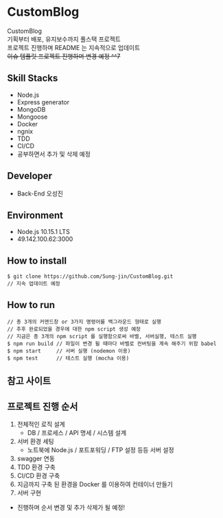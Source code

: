 # CustomBlog

CustomBlog<br>
기획부터 배포, 유지보수까지 풀스택 프로젝트<br>
프로젝트 진행하며 README 는 지속적으로 업데이트<br>
~~이슈 템플릿 프로젝트 진행하며 변경 예정 ^^7~~

## Skill Stacks

- Node.js
- Express generator
- MongoDB
- Mongoose
- Docker
- ngnix
- TDD
- CI/CD
- 공부하면서 추가 및 삭제 예정


## Developer

- Back-End 오성진


## Environment

- Node.js 10.15.1 LTS
- 49.142.100.62:3000


## How to install

```$
$ git clone https://github.com/Sung-jin/CustomBlog.git
// 지속 업데이트 예정
```


## How to run

```$
// 총 3개의 커맨드창 or 3가지 명령어를 백그라운드 형태로 실행
// 추후 완료되었을 경우에 대한 npm script 생성 예정
// 지금은 총 3개의 npm script 를 실행함으로써 바벨, 서버실행, 테스트 실행
$ npm run build // 파일이 변경 될 때마다 바벨로 컨버팅을 계속 해주기 위함 babel
$ npm start     // 서버 실행 (nodemon 이용)
$ npm test      // 테스트 실행 (mocha 이용)
```



## 참고 사이트



## 프로젝트 진행 순서
1. 전체적인 로직 설계
    - DB / 프로세스 / API 명세 / 시스템 설계
2. 서버 환경 세팅
    - 노트북에 Node.js / 포트포워딩 / FTP 설정 등등 서버 설정
3. swagger 연동
4. TDD 환경 구축
5. CI/CD 환경 구축
6. 지금까지 구축 된 환경을 Docker 를 이용하여 컨테이너 만들기
7. 서버 구현

* 진행하며 순서 변경 및 추가 삭제가 될 예정!

